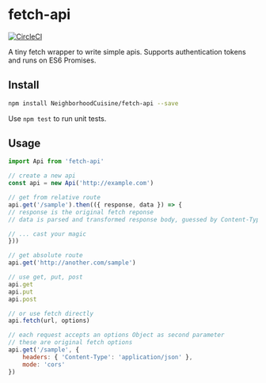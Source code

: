 # fetch-api

[![CircleCI](https://circleci.com/gh/NeighborhoodCuisine/fetch-api.svg?style=shield)](https://circleci.com/gh/NeighborhoodCuisine/fetch-api)

A tiny fetch wrapper to write simple apis. Supports authentication tokens and runs on ES6 Promises.

## Install

```bash
npm install NeighborhoodCuisine/fetch-api --save
```

Use `npm test` to run unit tests.

## Usage

```javascript
import Api from 'fetch-api'

// create a new api
const api = new Api('http://example.com')

// get from relative route
api.get('/sample').then(({ response, data }) => {
// response is the original fetch reponse
// data is parsed and transformed response body, guessed by Content-Type header

// ... cast your magic
}))

// get absolute route
api.get('http://another.com/sample')

// use get, put, post
api.get
api.put
api.post

// or use fetch directly
api.fetch(url, options)

// each request accepts an options Object as second parameter
// these are original fetch options
api.get('/sample', {
    headers: { 'Content-Type': 'application/json' },
    mode: 'cors'
})
```
